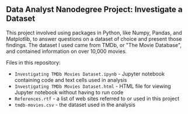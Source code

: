 ## Data Analyst Nanodegree Project: Investigate a Dataset

This project involved using packages in Python, like Numpy, Pandas, and Matplotlib, to answer questions on a dataset of choice and present those findings. The dataset I used came from TMDb, or "The Movie Database", and contained information on over 10,000 movies. 

Files in this repository:

* `Investigating TMDb Movies Dataset.ipynb` - Jupyter notebook containing code and text cells used in analysis 
* `Investigating TMDb Movies Dataset.html` - HTML file for viewing Jupyter notebook without having to run code
* `References.rtf` - a list of web sites referred to or used in this project
* `tmdb-movies.csv` - the dataset used in the analysis


